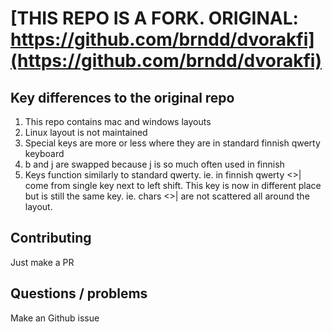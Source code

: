 # [THIS REPO IS A FORK. ORIGINAL: https://github.com/brndd/dvorakfi](https://github.com/brndd/dvorakfi)

## Key differences to the original repo
1. This repo contains mac and windows layouts
2. Linux layout is not maintained
3. Special keys are more or less where they are in standard finnish qwerty keyboard
4. b and j are swapped because j is so much often used in finnish
5. Keys function similarly to standard qwerty. ie. in finnish qwerty <>| come from single key next to left shift. This key is now in different place but is still the same key. ie. chars <>| are not scattered all around the layout.

## Contributing
Just make a PR

## Questions / problems
Make an Github issue